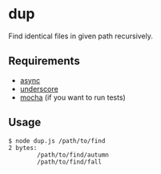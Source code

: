 dup
===

Find identical files in given path recursively.

Requirements
------------

* [async](https://github.com/caolan/async)
* [underscore](http://underscorejs.org/)
* [mocha](http://visionmedia.github.com/mocha/) (if you want to run tests)

Usage
-----

    $ node dup.js /path/to/find
    2 bytes:
            /path/to/find/autumn
            /path/to/find/fall
